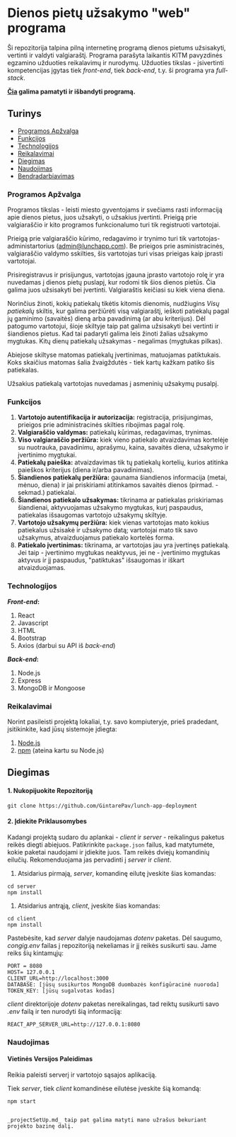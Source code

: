 # Dienos pietų užsakymo "web" programa

Ši repozitorija talpina pilną internetinę programą dienos pietums užsisakyti, vertinti ir valdyti valgiaraštį. Programa parašyta laikantis KITM pavyzdinės egzamino užduoties reikalavimų ir nurodymų. Užduoties tikslas - įsivertinti kompetencijas įgytas tiek _front-end_, tiek _back-end_, t.y. ši programa yra _full-stack_.

**[Čia](https://kontrastu-virtuve.vercel.app/) galima pamatyti ir išbandyti programą.**

## Turinys

- [Programos Apžvalga](#projekto-apžvalga)
- [Funkcijos](#funkcijos)
- [Technologijos](#technologijos)
- [Reikalavimai](#reikalavimai)
- [Diegimas](#diegimas)
- [Naudojimas](#naudojimas)
- [Bendradarbiavimas](#bendradarbiavimas)

### Programos Apžvalga

Programos tikslas - leisti miesto gyventojams ir svečiams rasti informaciją apie dienos pietus, juos užsakyti, o užsakius įvertinti. Prieigą prie valgiaraščio ir kito programos funkcionalumo turi tik registruoti vartotojai.

Prieigą prie valgiaraščio kūrimo, redagavimo ir trynimo turi tik vartotojas-administartorius (admin@lunchapp.com). Be prieigos prie asministracinės, valgiaraščio valdymo sskilties, šis vartotojas turi visas prieigas kaip įprasti vartotojai.

Prisiregistravus ir prisijungus, vartotojas įgauna įprasto vartotojo rolę ir yra nuvedamas į dienos pietų puslapį, kur rodomi tik šios dienos pietūs. Čia galima juos užsisakyti bei įvertinti. Valgiaraštis keičiasi su kiek viena diena.

Norinčius žinoti, kokių patiekalų tikėtis kitomis dienomis, nudžiugins _Visų patiekalų_ skiltis, kur galima peržiūrėti visą valgiaraštį, ieškoti patiekalų pagal jų gaminimo (savaitės) dieną arba pavadinimą (ar abu kriterijus). Dėl patogumo vartotojui, šioje skiltyje taip pat galima užsisakyti bei vertinti ir šiandienos pietus. Kad tai padaryti galima leis žinoti žalias užsakymo mygtukas. Kitų dienų patiekalų užsakymas - negalimas (mygtukas pilkas).

Abiejose skiltyse matomas patiekalų įvertinimas, matuojamas patiktukais. Koks skaičius matomas šalia žvaigždutės - tiek kartų kažkam patiko šis patiekalas.

Užsakius patiekalą vartotojas nuvedamas į asmeninių užsakymų pusalpį.

### Funkcijos

1. **Vartotojo autentifikacija ir autorizacija:** registracija, prisijungimas, prieigos prie administracinės skilties ribojimas pagal rolę.
1. **Valgiaraščio valdymas:** patiekalų kūrimas, redagavimas, trynimas.
1. **Viso valgiaraščio peržiūra:** kiek vieno patiekalo atvaizdavimas kortelėje su nuotrauka, pavadinimu, aprašymu, kaina, savaitės diena, užsakymo ir įvertinimo mygtukai.
1. **Patiekalų paieška:** atvaizdavimas tik tų patiekalų kortelių, kurios atitinka paieškos kriterijus (diena ir/arba pavadinimas).
1. **Šiandienos patiekalų peržiūra:** gaunama šiandienos informacija (metai, mėnuo, diena) ir jai priskiriami atitinkamos savaitės dienos (pirmad. - sekmad.) patiekalai.
1. **Šiandienos patiekalo užsakymas:** tikrinama ar patiekalas priskiriamas šiandienai, aktyvuojamas užsakymo mygtukas, kurį paspaudus, patiekalas išsaugomas vartotojo užsakymų skiltyje.
1. **Vartotojo užsakymų peržiūra:** kiek vienas vartotojas mato kokius patiekalus užsisakė ir užsakymo datą; vartotojai mato tik savo užsakymus, atvaizduojamus patiekalo kortelės forma.
1. **Patiekalo įvertinimas:** tikrinama, ar vartotojas jau yra įvertinęs patiekalą. Jei taip - įvertinimo mygtukas neaktyvus, jei ne - įvertinimo mygtukas aktyvus ir jį paspaudus, "patiktukas" išsaugomas ir iškart atvaizduojamas.

### Technologijos

**_Front-end_:**

1. React
1. Javascript
1. HTML
1. Bootstrap
1. Axios (darbui su API iš _back-end_)

**_Back-end_:**

1. Node.js
1. Express
1. MongoDB ir Mongoose

### Reikalavimai

Norint pasileisti projektą lokaliai, t.y. savo kompiuteryje, prieš pradedant, įsitikinkite, kad jūsų sistemoje įdiegta:

1. [Node.js](https://nodejs.org/ "https://nodejs.org/")
1. [npm](https://www.npmjs.com/ "https://www.npmjs.com/") (ateina kartu su Node.js)

## Diegimas

#### 1\. Nukopijuokite Repozitoriją

```
git clone https://github.com/GintarePav/lunch-app-deployment
```

#### 2\. Įdiekite Priklausomybes

Kadangi projektą sudaro du aplankai - _client_ ir _server_ - reikalingus paketus reikės diegti abiejuos. Patikrinkite `package.json` failus, kad matytumėte, kokie paketai naudojami ir įdiekite juos. Tam reikės dviejų komandinių eilučių. Rekomenduojama jas pervadinti į _server_ ir _client_.

1. Atsidarius pirmają, _server_, komandinę eilutę įveskite šias komandas:

```
cd server
npm install
```

1. Atsidarius antrąją, _client_, įveskite šias komandas:

```
cd client
npm install
```

Pastebėsite, kad _server_ dalyje naudojamas _dotenv_ paketas. Dėl saugumo, _congig.env_ failas į repozitoriją nekeliamas ir jį reikės susikurti sau. Jame reiks šių kintamųjų:

```
PORT = 8080
HOST= 127.0.0.1
CLIENT_URL=http://localhost:3000
DATABASE: [jūsų susikurtos MongoDB duombazės konfigūracinė nuoroda]
TOKEN_KEY: [jūsų sugalvotas kodas]
```

_client_ direktorijoje _dotenv_ paketas nereikalingas, tad reiktų susikurti savo _.env_ failą ir ten nurodyti šią informaciją:

```
REACT_APP_SERVER_URL=http://127.0.0.1:8080
```

### Naudojimas

#### Vietinės Versijos Paleidimas

Reikia paleisti serverį ir vartotojo sąsajos aplikaciją.

Tiek _server_, tiek _client_ komandinėse eilutėse įveskite šią komandą:

```
npm start


_projectSetUp.md_ taip pat galima matyti mano užrašus bekuriant projekto bazinę dalį.
